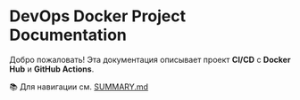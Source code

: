 # DevOps Docker Project Documentation

Добро пожаловать! Эта документация описывает проект **CI/CD** с **Docker Hub** и **GitHub Actions**.

📚 Для навигации см. [SUMMARY.md](SUMMARY.ru.md)
